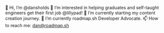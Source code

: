 👋 Hi, I’m @dansholds
👀 I’m interested in helping graduates and self-taught engineers get their first job @lillypad!
🌱 I’m currently starting my content creation journey.
🌱 I’m currently roadmap.sh Developer Advocate.
📫 How to reach me: dan@roadmap.sh
